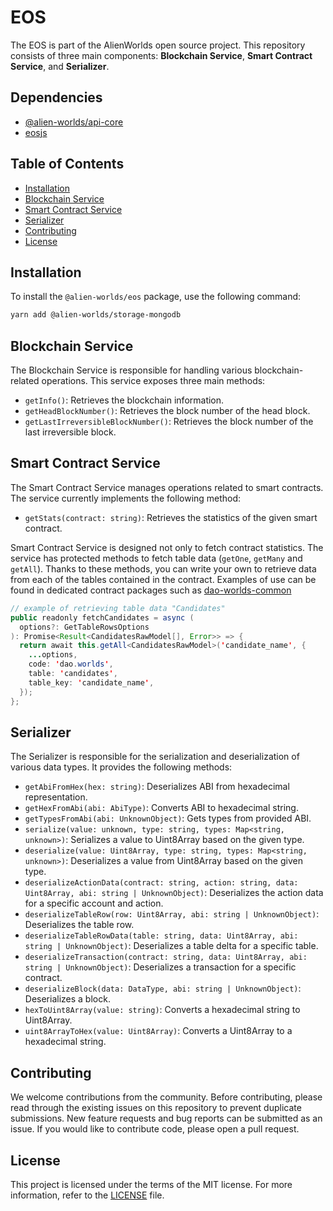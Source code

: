 # EOS

The EOS is part of the AlienWorlds open source project. This repository consists of three main components: **Blockchain Service**, **Smart Contract Service**, and **Serializer**.

## Dependencies

- [@alien-worlds/api-core](https://github.com/Alien-Worlds/api-core)
- [eosjs](https://github.com/EOSIO/eosjs)


## Table of Contents

- [Installation](#installation)
- [Blockchain Service](#blockchain-service)
- [Smart Contract Service](#smart-contract-service)
- [Serializer](#serializer)
- [Contributing](#contributing)
- [License](#license)

## Installation

To install the `@alien-worlds/eos` package, use the following command:

```bash
yarn add @alien-worlds/storage-mongodb
```


## Blockchain Service

The Blockchain Service is responsible for handling various blockchain-related operations. This service exposes three main methods:

- `getInfo()`: Retrieves the blockchain information.
- `getHeadBlockNumber()`: Retrieves the block number of the head block.
- `getLastIrreversibleBlockNumber()`: Retrieves the block number of the last irreversible block.

## Smart Contract Service

The Smart Contract Service manages operations related to smart contracts. The service currently implements the following method:

- `getStats(contract: string)`: Retrieves the statistics of the given smart contract.

Smart Contract Service is designed not only to fetch contract statistics. The service has protected methods to fetch table data (`getOne`, `getMany` and `getAll`). Thanks to these methods, you can write your own to retrieve data from each of the tables contained in the contract. Examples of use can be found in dedicated contract packages such as [dao-worlds-common](https://github.com/Alien-Worlds/dao-worlds-common/tree/main/src/services
)

```java
// example of retrieving table data "Candidates"
public readonly fetchCandidates = async (
  options?: GetTableRowsOptions
): Promise<Result<CandidatesRawModel[], Error>> => {
  return await this.getAll<CandidatesRawModel>('candidate_name', {
    ...options,
    code: 'dao.worlds',
    table: 'candidates',
    table_key: 'candidate_name',
  });
};

```

## Serializer

The Serializer is responsible for the serialization and deserialization of various data types. It provides the following methods:

- `getAbiFromHex(hex: string)`: Deserializes ABI from hexadecimal representation.
- `getHexFromAbi(abi: AbiType)`: Converts ABI to hexadecimal string.
- `getTypesFromAbi(abi: UnknownObject)`: Gets types from provided ABI.
- `serialize(value: unknown, type: string, types: Map<string, unknown>)`: Serializes a value to Uint8Array based on the given type.
- `deserialize(value: Uint8Array, type: string, types: Map<string, unknown>)`: Deserializes a value from Uint8Array based on the given type.
- `deserializeActionData(contract: string, action: string, data: Uint8Array, abi: string | UnknownObject)`: Deserializes the action data for a specific account and action.
- `deserializeTableRow(row: Uint8Array, abi: string | UnknownObject)`: Deserializes the table row.
- `deserializeTableRowData(table: string, data: Uint8Array, abi: string | UnknownObject)`: Deserializes a table delta for a specific table.
- `deserializeTransaction(contract: string, data: Uint8Array, abi: string | UnknownObject)`: Deserializes a transaction for a specific contract.
- `deserializeBlock(data: DataType, abi: string | UnknownObject)`: Deserializes a block.
- `hexToUint8Array(value: string)`: Converts a hexadecimal string to Uint8Array.
- `uint8ArrayToHex(value: Uint8Array)`: Converts a Uint8Array to a hexadecimal string.

## Contributing

We welcome contributions from the community. Before contributing, please read through the existing issues on this repository to prevent duplicate submissions. New feature requests and bug reports can be submitted as an issue. If you would like to contribute code, please open a pull request.

## License

This project is licensed under the terms of the MIT license. For more information, refer to the [LICENSE](./LICENSE) file.
